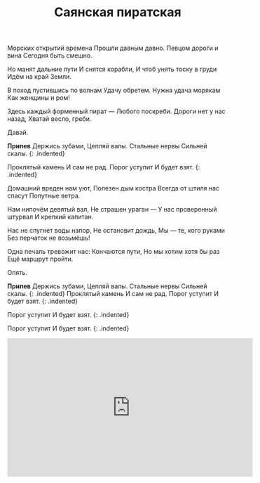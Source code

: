 ﻿---
layout: lyrics
title: Саянская пиратская
description: Морских открытий времена прошли давным-давно, певцом дороги и вина сегодня быть смешно...
---

Морск<span class="Am"></span>их открытий вре<span class="Fmaj7"></span>мена
Прошл<span class="C"></span>и давным давно<span class="G"></span>.
Певцо<span class="Am"></span>м дороги и<span class="Fmaj7"></span> вина
Сего<span class="C"></span>дня быть смешно<span class="G"></span>.

Но ма<span class="F"></span>нят дальние<span class="C"></span> пути
И сня<span class="E"></span>тся корабли<span class="Am"></span>,
И что<span class="F"></span>б унять тоску<span class="C"></span> в груди
Идё<span class="Dm"></span>м на край Земли<span class="E"></span>.

В поход пустившись по волнам
Удачу обретем.
Нужна удача морякам
Как женщины и ром!

Здесь каждый форменный пират —
Любого поскреби.
Дороги нет у нас назад,
Хватай весло, греби.

Давай.

**Припев**
Держи<span class="Am"></span>сь зуба<span class="Am_C"></span>ми,
Цепля<span class="Bm11"></span>й ва<span class="E"></span>лы.
Стальны<span class="Am"></span>е не<span class="Am_C"></span>рвы
Сильне<span class="Bm11"></span>й ска<span class="G"></span>лы.
{: .indented}

Прокля<span class="F"></span>тый ка<span class="C"></span>мень
И са<span class="E"></span>м не ра<span class="Am"></span>д.
Поро<span class="F"></span>г усту<span class="Dm"></span>пит
И бу<span class="E"></span>дет взя<span class="Am"></span>т.
{: .indented}

Домашний вреден нам уют,
Полезен дым костра
Всегда от штиля нас спасут
Попутные ветра.

Нам нипочём девятый вал,
Не страшен ураган —
У нас проверенный штурвал
И крепкий капитан.

Нас не спугнет воды напор,
Не остановит дождь,
Мы — те, кого руками
Без перчаток не возьмёшь!

Одна печаль тревожит нас:
Кончаются пути,
Но мы хотим хотя бы раз
Ещё маршрут пройти.

Опять.

**Припев**
Держись зубами,
Цепляй валы.
Стальные нервы
Сильней скалы.
{: .indented}
Проклятый камень
И сам не рад.
Порог уступит
И будет взят.
{: .indented}

Порог уступит
И будет взят.
{: .indented}

Порог уступит
И будет взят.
{: .indented}

<div class="video-wrapper">
  <iframe width="560" height="315" src="https://www.youtube.com/embed/JYXEaUNXw20" frameborder="0" allow="accelerometer; autoplay; encrypted-media; gyroscope; picture-in-picture" allowfullscreen></iframe>
</div>
